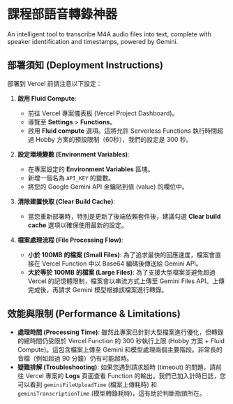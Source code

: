 # 課程部語音轉錄神器

An intelligent tool to transcribe M4A audio files into text, complete with speaker identification and timestamps, powered by Gemini.

## 部署須知 (Deployment Instructions)

部署到 Vercel 前請注意以下設定：

1.  **啟用 Fluid Compute**:
    *   前往 Vercel 專案儀表板 (Vercel Project Dashboard)。
    *   導覽至 **Settings** > **Functions**。
    *   啟用 **Fluid compute** 選項。這將允許 Serverless Functions 執行時間超過 Hobby 方案的預設限制（60秒），我們的設定是 300 秒。

2.  **設定環境變數 (Environment Variables)**:
    *   在專案設定的 **Environment Variables** 區塊。
    *   新增一個名為 `API_KEY` 的變數。
    *   將您的 Google Gemini API 金鑰貼到值 (value) 的欄位中。

3.  **清除建置快取 (Clear Build Cache)**:
    *   當您重新部署時，特別是更新了後端依賴套件後，建議勾選 **Clear build cache** 選項以確保使用最新的設定。

4.  **檔案處理流程 (File Processing Flow)**:
    *   **小於 100MB 的檔案 (Small Files)**: 為了追求最快的回應速度，檔案會直接在 Vercel Function 中以 Base64 編碼後傳送給 Gemini API。
    *   **大於等於 100MB 的檔案 (Large Files)**: 為了支援大型檔案並避免超過 Vercel 的記憶體限制，檔案會以串流方式上傳至 Gemini Files API。上傳完成後，再請求 Gemini 模型根據該檔案進行轉錄。

## 效能與限制 (Performance & Limitations)

*   **處理時間 (Processing Time)**: 雖然此專案已針對大型檔案進行優化，但轉錄的總時間仍受限於 Vercel Function 的 300 秒執行上限 (Hobby 方案 + Fluid Compute)。這包含檔案上傳至 Gemini 和模型處理兩個主要階段。非常長的音檔（例如超過 90 分鐘）仍有可能超時。
*   **疑難排解 (Troubleshooting)**: 如果您遇到請求超時 (timeout) 的問題，請前往 Vercel 專案的 **Logs** 頁面查看 Function 的輸出。我們已加入計時日誌，您可以看到 `geminiFileUploadTime` (檔案上傳耗時) 和 `geminiTranscriptionTime` (模型轉錄耗時)，這有助於判斷瓶頸所在。